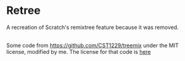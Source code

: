 # Retree
A recreation of Scratch's remixtree feature because it was removed.

\
Some code from https://github.com/CST1229/treemix under the MIT license, modified by me.
The license for that code is [here](https://github.com/redspacecat/retree/blob/45bc1aff7117051631b93c058853bd2d9cf18092/assets/main.js#L303-L326)
